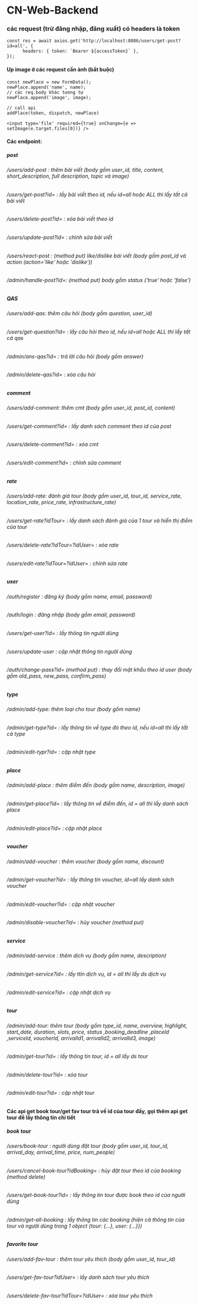 # CN-Web-Backend

### các request (trừ đăng nhập, đăng xuất) có headers là token

```
const res = await axios.get('http://localhost:8086/users/get-post?id=all', {
      headers: { token: `Bearer ${accessToken}` },
});

```

#### Up image ở các request cần ảnh (bắt buộc)

```
const newPlace = new FormData();
newPlace.append('name', name);
// các req.body khác tương tự
newPlace.append('image', image);

// call api
addPlace(token, dispatch, newPlace)
```

```
<input type='file' required={true} onChange={e => setImage(e.target.files[0])} />
```

#### Các endpoint:

##### post

###### /users/add-post : thêm bài viết (body gồm user_id, title, content, short_description, full description, topic và image)

###### /users/get-post?id= : lấy bài viết theo id, nếu id=all hoặc ALL thì lấy tất cả bài viết

###### /users/delete-post?id= : xóa bài viết theo id

###### /users/update-post?id= : chỉnh sửa bài viết

###### /users/react-post : (method put) like/dislike bài viết (body gồm post_id và action (action='like' hoặc 'dislike'))

###### /admin/handle-post?id=: (method put) body gồm status ('true' hoặc 'false')

##### QAS

###### /users/add-qas: thêm câu hỏi (body gồm question, user_id)

###### /users/get-question?id= : lấy câu hỏi theo id, nếu id=all hoặc ALL thì lấy tất cả qas

###### /admin/ans-qas?id= : trả lời câu hỏi (body gồm answer)

###### /admin/delete-qas?id= : xóa câu hỏi

##### comment

###### /users/add-comment: thêm cmt (body gồm user_id, post_id, content)

###### /users/get-comment?id= : lấy danh sách comment theo id của post

###### /users/delete-comment?id= : xóa cmt

###### /users/edit-comment?id= : chỉnh sửa comment

##### rate

###### /users/add-rate: đánh giá tour (body gồm user_id, tour_id, service_rate, location_rate, price_rate, infrastructure_rate)

###### /users/get-rate?idTour= : lấy danh sách đánh giá của 1 tour và hiển thị điểm của tour

###### /users/delete-rate?idTour=?idUser= : xóa rate

###### /users/edit-rate?idTour=?idUser= : chỉnh sửa rate

##### user

###### /auth/register : đăng ký (body gồm name, email, password)

###### /auth/login : đăng nhập (body gồm email, password)

###### /users/get-user?id= : lấy thông tin người dùng

###### /users/update-user : cập nhật thông tin người dùng

###### /auth/change-pass?id= (method put) : thay đổi mật khẩu theo id user (body gồm old_pass, new_pass, confirm_pass)

##### type

###### /admin/add-type: thêm loại cho tour (body gồm name)

###### /admin/get-type?id= : lấy thông tin về type đó theo id, nếu id=all thì lấy tất cả type

###### /admin/edit-typr?id= : cập nhật type

##### place

###### /admin/add-place : thêm điểm đến (body gồm name, description, image)

###### /admin/get-place?id= : lấy thông tin về điểm đến, id = all thì lấy danh sách place

###### /admin/edit-place?id= : cập nhật place

##### voucher

###### /admin/add-voucher : thêm voucher (body gồm name, discount)

###### /admin/get-voucher?id= : lấy thông tin voucher, id=all lấy danh sách voucher

###### /admin/edit-voucher?id= : cập nhật voucher

###### /admin/disable-voucher?id= : hủy voucher (method put)

##### service

###### /admin/add-service : thêm dịch vụ (body gồm name, description)

###### /admin/get-service?id= : lấy ttin dịch vụ, id = all thì lấy ds dịch vụ

###### /admin/edit-service?id= : cập nhật dịch vụ

##### tour

###### /admin/add-tour: thêm tour (body gồm type_id, name, overview, highlight, start_date, duration, slots, price, status ,booking_deadline ,placeId ,serviceId, voucherId, arrivalId1, arrivalId2, arrivalId3, image)

###### /admin/get-tour?id= : lấy thông tin tour, id = all lấy ds tour

###### /admin/delete-tour?id= : xóa tour

###### /admin/edit-tour?id= : cập nhật tour

#### Các api get book tour/get fav tour trả về id của tour đấy, gọi thêm api get tour để lấy thông tin chi tiết

##### book tour

###### /users/book-tour : người dùng đặt tour (body gồm user_id, tour_id, arrival_day, arrival_time, price, num_people)

###### /users/cancel-book-tour?idBooking= : hủy đặt tour theo id của booking (method delete)

###### /users/get-book-tour?id= : lấy thông tin tour được book theo id của người dùng

###### /admin/get-all-booking : lấy thông tin các booking (hiện cả thông tin của tour và người dùng trong 1 object {tour: {...}, user: {...}})

##### favorite tour

###### /users/add-fav-tour : thêm tour yêu thích (body gồm user_id, tour_id)

###### /users/get-fav-tour?idUser= : lấy danh sách tour yêu thích

###### /users/delete-fav-tour?idTour=?idUser= : xóa tour yêu thích
